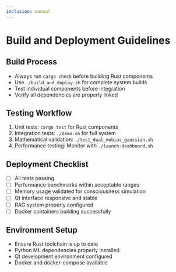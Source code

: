 ```yaml
---
inclusion: manual
---
```


# Build and Deployment Guidelines

## Build Process
- Always run `cargo check` before building Rust components
- Use `./build_and_deploy.sh` for complete system builds
- Test individual components before integration
- Verify all dependencies are properly linked

## Testing Workflow
1. Unit tests: `cargo test` for Rust components
2. Integration tests: `./demo.sh` for full system
3. Mathematical validation: `./test_dual_mobius_gaussian.sh`
4. Performance testing: Monitor with `./launch-dashboard.sh`

## Deployment Checklist
- [ ] All tests passing
- [ ] Performance benchmarks within acceptable ranges
- [ ] Memory usage validated for consciousness simulation
- [ ] Qt interface responsive and stable
- [ ] RAG system properly configured
- [ ] Docker containers building successfully

## Environment Setup
- Ensure Rust toolchain is up to date
- Python ML dependencies properly installed
- Qt development environment configured
- Docker and docker-compose available